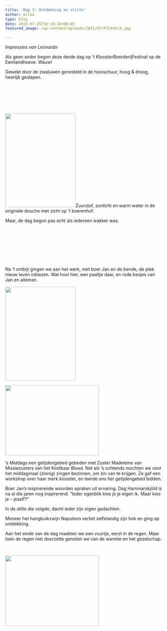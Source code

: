 ```yaml
---
title: 'Dag 3: Ontdekking en stilte'
author: wilma
type: blog
date: 2015-07-25T10:10:18+00:00
featured_image: /wp-content/uploads/2015/07/P7244514.jpg

---
```

_Impressies van Leonardo_

Als geen ander begon deze derde dag op &#8217;t KloosterBoerderijFestival op de Eemlandhoeve. Wauw!
  
Gewekt door de zwaluwen genesteld in de hooischuur, hoog & droog, heerlijk geslapen.

&nbsp;

&nbsp;

&nbsp;

[<img class=" size-medium wp-image-2053 alignleft" src="http://www.kloosterboerderijfestival.nl/wp-content/uploads/2015/07/P7244516-e1437835596317-225x300.jpg" alt="" width="225" height="300" srcset="http://www.kloosterboerderijfestival.nl/wp-content/uploads/2015/07/P7244516-e1437835596317-225x300.jpg 225w, http://www.kloosterboerderijfestival.nl/wp-content/uploads/2015/07/P7244516-e1437835596317.jpg 768w, http://www.kloosterboerderijfestival.nl/wp-content/uploads/2015/07/P7244516-e1437835596317-600x800.jpg 600w" sizes="(max-width: 225px) 100vw, 225px" />][1]Zuurstof, zonlicht en warm water in de originele douche met zicht op &#8217;t boerenhof.

Maar, de dag begon pas echt als iedereen wakker was.

&nbsp;

&nbsp;

&nbsp;

&nbsp;

Na &#8217;t ontbijt gingen we aan het werk, met boer Jan en de bende, de plek nieuw leven inblazen. Wat hooi hier, een paaltje daar, en rode besjes van Jan en alleman.

[<img class=" wp-image-2051 size-medium alignleft" src="http://www.kloosterboerderijfestival.nl/wp-content/uploads/2015/07/P7244494-e1437835438139-225x300.jpg" alt="" width="225" height="300" srcset="http://www.kloosterboerderijfestival.nl/wp-content/uploads/2015/07/P7244494-e1437835438139-225x300.jpg 225w, http://www.kloosterboerderijfestival.nl/wp-content/uploads/2015/07/P7244494-e1437835438139.jpg 768w, http://www.kloosterboerderijfestival.nl/wp-content/uploads/2015/07/P7244494-e1437835438139-600x800.jpg 600w" sizes="(max-width: 225px) 100vw, 225px" />][2]

[<img class="alignright wp-image-2049 size-medium" src="http://www.kloosterboerderijfestival.nl/wp-content/uploads/2015/07/P7244489-300x225.jpg" alt="" width="300" height="225" srcset="http://www.kloosterboerderijfestival.nl/wp-content/uploads/2015/07/P7244489-300x225.jpg 300w, http://www.kloosterboerderijfestival.nl/wp-content/uploads/2015/07/P7244489-785x589.jpg 785w, http://www.kloosterboerderijfestival.nl/wp-content/uploads/2015/07/P7244489-600x450.jpg 600w, http://www.kloosterboerderijfestival.nl/wp-content/uploads/2015/07/P7244489.jpg 1024w" sizes="(max-width: 300px) 100vw, 300px" />][3]

&#8217;s Middags een getijdengebed gebeden met Zuster Madeleine van Missiezusters van het Kostbaar Bloed. Net als &#8217;s ochtends mochten we voor het middagmaal (zinnig) zingen bezinnen, om zin van te krijgen. Ze gaf een workshop over haar merk klooster, en leerde ons het getijdengebed bidden.

Boer Jan&#8217;s inspirerende woorden spraken uit ervaring. Dag Hammarskjöld is na al die jaren nog inspirerend. &#8220;Ieder ogenblik kies je je eigen ik. Maar kies je &#8211; jezelf?&#8221;
  
In de stilte die volgde, dacht ieder zijn eigen gedachten.

Meneer het hangbuikzwijn Napoleon verliet zelfstandig zijn hok en ging op ontdekking.

Aan het einde van de dag maakten we een vuurtje, eerst in de regen. Maar toen de regen niet doorzette genoten we van de warmte en het gezelschap.

&nbsp;

[<img class="alignnone wp-image-2054 size-medium" src="http://www.kloosterboerderijfestival.nl/wp-content/uploads/2015/07/P7244524-300x225.jpg" alt="" width="300" height="225" srcset="http://www.kloosterboerderijfestival.nl/wp-content/uploads/2015/07/P7244524-300x225.jpg 300w, http://www.kloosterboerderijfestival.nl/wp-content/uploads/2015/07/P7244524-785x589.jpg 785w, http://www.kloosterboerderijfestival.nl/wp-content/uploads/2015/07/P7244524-600x450.jpg 600w, http://www.kloosterboerderijfestival.nl/wp-content/uploads/2015/07/P7244524.jpg 1024w" sizes="(max-width: 300px) 100vw, 300px" />][4]

 [1]: http://www.kloosterboerderijfestival.nl/wp-content/uploads/2015/07/P7244516-e1437835596317.jpg
 [2]: http://www.kloosterboerderijfestival.nl/wp-content/uploads/2015/07/P7244494-e1437835438139.jpg
 [3]: http://www.kloosterboerderijfestival.nl/wp-content/uploads/2015/07/P7244489.jpg
 [4]: http://www.kloosterboerderijfestival.nl/wp-content/uploads/2015/07/P7244524.jpg